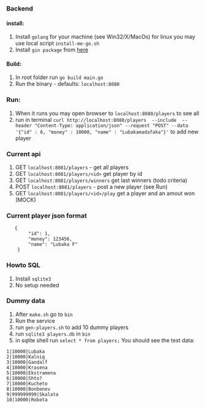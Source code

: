 ### Backend 

#### install:

1. Install `golang` for your machine (see Win32/X/MacOs) for linux you may use local script `install-me-go.sh`
2. Install `gin package` from [here](https://pkg.go.dev/github.com/gin-gonic/gin#section-readme)


#### Build:
1. In root folder run `go build main.go`
2. Run the binary - defaults:
`localhost:8080`

### Run:
1. When it runs you may open browser to `localhost:8080/players` to see all
2. run in terminal 
`curl http://localhost:8080/players  --include  --header "Content-Type: application/json" --request "POST" --data '{"id" : 6, "money" : 10000, "name" : "Lubakamadafaka"}'` 
to add new player

### Current api

1. GET 	`localhost:8081/players` - get all players 
2. GET 	`localhost:8081/players/<id>` get player by id 
3. GET  `localhost:8081/players/winners` get last winners (todo criteria)
4. POST	`localhost:8081/players` - post a new player (see Run)
5. GET	`localhost:8081/players/<id>/play` get a player and an amout won (MOCK)


### Current player json format 
```
   {
        "id": 1,
        "money": 123456,
        "name": "Lubaka F"
    }
```

### Howto SQL
1. Install `sqlite3`
2. No setup needed 

### Dummy data
1. After `make.sh` go to `bin`
2. Run the service 
3. run `gen-players.sh` to add 10 dummy players 
4. run `sqlite3 players.db` in `bin`
5. in sqlite shell run `select * from players;`
You should see the test data:
```
1|10000|Lubaka
2|10000|Kalniq
3|10000|Gandalf
4|10000|Krasena
5|10000|Ekstramena
6|10000|Shto?
7|10000|Kucheto
8|10000|Bonbonev
9|999999999|Skalata
10|10000|Robota
```
